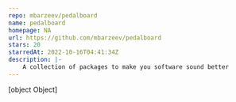 ```yaml
---
repo: mbarzeev/pedalboard
name: pedalboard
homepage: NA
url: https://github.com/mbarzeev/pedalboard
stars: 20
starredAt: 2022-10-16T04:41:34Z
description: |-
    A collection of packages to make you software sound better
---
```


[object Object]
